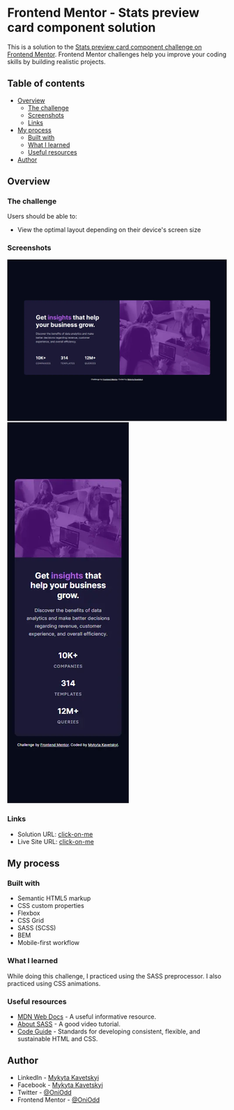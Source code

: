 # Frontend Mentor - Stats preview card component solution

This is a solution to the [Stats preview card component challenge on Frontend Mentor](https://www.frontendmentor.io/challenges/stats-preview-card-component-8JqbgoU62). Frontend Mentor challenges help you improve your coding skills by building realistic projects.

## Table of contents

- [Overview](#overview)
  - [The challenge](#the-challenge)
  - [Screenshots](#screenshots)
  - [Links](#links)
- [My process](#my-process)
  - [Built with](#built-with)
  - [What I learned](#what-i-learned)
  - [Useful resources](#useful-resources)
- [Author](#author)

## Overview

### The challenge

Users should be able to:

- View the optimal layout depending on their device's screen size

### Screenshots

![Desktop](./images/desktop.webp)
![Mobile](./images/mobile.webp)

### Links

- Solution URL: [click-on-me](https://github.com/OniOdd/stats-preview-card-component)
- Live Site URL: [click-on-me](https://oniodd.github.io/stats-preview-card-component/)

## My process

### Built with

- Semantic HTML5 markup
- CSS custom properties
- Flexbox
- CSS Grid
- SASS (SCSS)
- BEM
- Mobile-first workflow

### What I learned

While doing this challenge, I practiced using the SASS preprocessor. I also practiced using CSS animations.

### Useful resources

- [MDN Web Docs](https://developer.mozilla.org/) - A useful informative resource.
- [About SASS](https://youtu.be/jfMHA8SqUL4?si=sDWW-62EGSeLdKtu) - A good video tutorial.
- [Code Guide](https://developer.mozilla.org/) - Standards for developing consistent, flexible, and sustainable HTML and CSS.

## Author

- LinkedIn - [Mykyta Kavetskyi](https://www.linkedin.com/in/mykyta-kavetskyi/)
- Facebook - [Mykyta Kavetskyi](https://www.facebook.com/profile.php?id=100094490807763)
- Twitter - [@OniOdd](https://twitter.com/OniOdd)
- Frontend Mentor - [@OniOdd](https://www.frontendmentor.io/profile/OniOdd)
